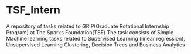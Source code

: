 # TSF_Intern
A repository of tasks related to GRIP(Graduate Rotational Internship Program) at The Sparks Foundation(TSF)
The task consists of Simple Machine learning tasks related to Supervised Learning (linear regression), Unsupervised Learning Clustering, Decision Trees and Business Analytics
